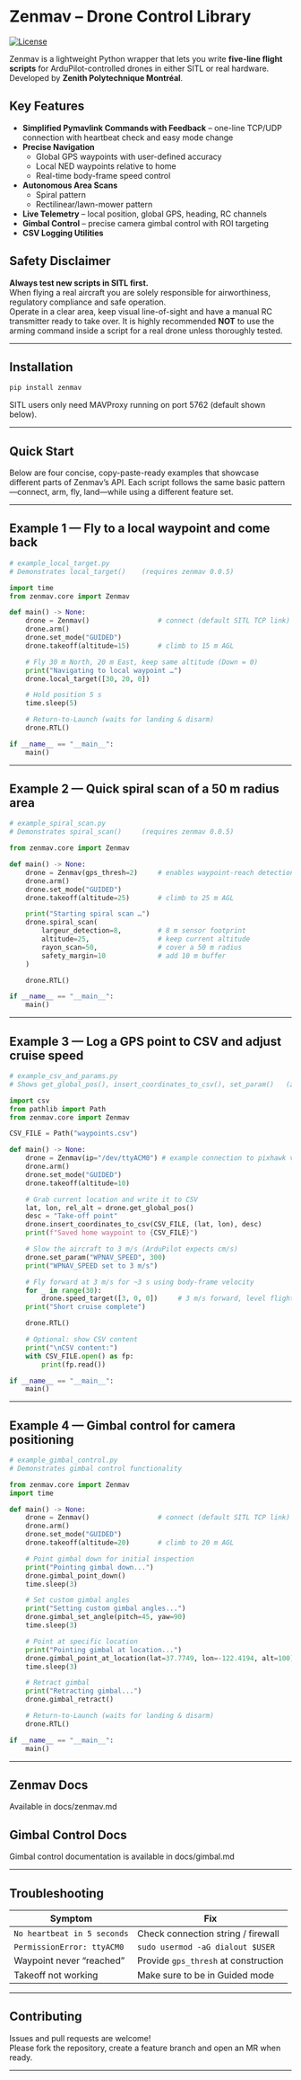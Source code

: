 # Zenmav – Drone Control Library

[![License](https://img.shields.io/badge/License-Apache_2.0-blue.svg)](https://opensource.org/licenses/Apache-2.0)

Zenmav is a lightweight Python wrapper that lets you write **five-line flight
scripts** for ArduPilot-controlled drones in either SITL or real hardware. 
Developed by **Zenith Polytechnique Montréal**.

## Key Features

- **Simplified Pymavlink Commands with Feedback** – one-line TCP/UDP connection with heartbeat check and easy mode change
- **Precise Navigation**
  - Global GPS waypoints with user-defined accuracy
  - Local NED waypoints relative to home
  - Real-time body-frame speed control
- **Autonomous Area Scans**
  - Spiral pattern
  - Rectilinear/lawn-mower pattern
- **Live Telemetry** – local position, global GPS, heading, RC channels
- **Gimbal Control** – precise camera gimbal control with ROI targeting
- **CSV Logging Utilities**

## Safety Disclaimer

**Always test new scripts in SITL first.**  
When flying a real aircraft you are solely responsible for airworthiness, regulatory compliance and safe operation.  
Operate in a clear area, keep visual line-of-sight and have a manual RC transmitter ready to take over. It is highly recommended **NOT** to use the arming command inside a script for a real drone unless thoroughly tested.

---

## Installation

```bash
pip install zenmav
```

SITL users only need MAVProxy running on port 5762 (default shown below).

---

## Quick Start

Below are four concise, copy-paste-ready examples that showcase different parts of Zenmav’s API.
Each script follows the same basic pattern—connect, arm, fly, land—while using a different feature set.

------------------------------------------------------------------------------------------------------------------------
Example 1 — Fly to a local waypoint and come back
------------------------------------------------------------------------------------------------------------------------

```python
# example_local_target.py
# Demonstrates local_target()    (requires zenmav 0.0.5)

import time
from zenmav.core import Zenmav

def main() -> None:
    drone = Zenmav()                 # connect (default SITL TCP link)
    drone.arm()
    drone.set_mode("GUIDED")
    drone.takeoff(altitude=15)       # climb to 15 m AGL

    # Fly 30 m North, 20 m East, keep same altitude (Down = 0)
    print("Navigating to local waypoint …")
    drone.local_target([30, 20, 0])

    # Hold position 5 s
    time.sleep(5)

    # Return-to-Launch (waits for landing & disarm)
    drone.RTL()

if __name__ == "__main__":
    main()
```

------------------------------------------------------------------------------------------------------------------------
Example 2 — Quick spiral scan of a 50 m radius area
------------------------------------------------------------------------------------------------------------------------

```python
# example_spiral_scan.py
# Demonstrates spiral_scan()     (requires zenmav 0.0.5)

from zenmav.core import Zenmav

def main() -> None:
    drone = Zenmav(gps_thresh=2)     # enables waypoint-reach detection in metres
    drone.arm()
    drone.set_mode("GUIDED")
    drone.takeoff(altitude=25)       # climb to 25 m AGL

    print("Starting spiral scan …")
    drone.spiral_scan(
        largeur_detection=8,         # 8 m sensor footprint
        altitude=25,                 # keep current altitude
        rayon_scan=50,               # cover a 50 m radius
        safety_margin=10             # add 10 m buffer
    )

    drone.RTL()

if __name__ == "__main__":
    main()
```

------------------------------------------------------------------------------------------------------------------------
Example 3 — Log a GPS point to CSV and adjust cruise speed
------------------------------------------------------------------------------------------------------------------------

```python
# example_csv_and_params.py
# Shows get_global_pos(), insert_coordinates_to_csv(), set_param()   (zenmav 0.0.5)

import csv
from pathlib import Path
from zenmav.core import Zenmav

CSV_FILE = Path("waypoints.csv")

def main() -> None:
    drone = Zenmav(ip="/dev/ttyACM0") # example connection to pixhawk via USB
    drone.arm()
    drone.set_mode("GUIDED")
    drone.takeoff(altitude=10)

    # Grab current location and write it to CSV
    lat, lon, rel_alt = drone.get_global_pos()
    desc = "Take-off point"
    drone.insert_coordinates_to_csv(CSV_FILE, (lat, lon), desc)
    print(f"Saved home waypoint to {CSV_FILE}")

    # Slow the aircraft to 3 m/s (ArduPilot expects cm/s)
    drone.set_param("WPNAV_SPEED", 300)
    print("WPNAV_SPEED set to 3 m/s")

    # Fly forward at 3 m/s for ~3 s using body-frame velocity
    for _ in range(30):
        drone.speed_target([3, 0, 0])     # 3 m/s forward, level flight
    print("Short cruise complete")

    drone.RTL()

    # Optional: show CSV content
    print("\nCSV content:")
    with CSV_FILE.open() as fp:
        print(fp.read())

if __name__ == "__main__":
    main()
```

------------------------------------------------------------------------------------------------------------------------
Example 4 — Gimbal control for camera positioning
------------------------------------------------------------------------------------------------------------------------

```python
# example_gimbal_control.py
# Demonstrates gimbal control functionality

from zenmav.core import Zenmav
import time

def main() -> None:
    drone = Zenmav()                 # connect (default SITL TCP link)
    drone.arm()
    drone.set_mode("GUIDED")
    drone.takeoff(altitude=20)       # climb to 20 m AGL

    # Point gimbal down for initial inspection
    print("Pointing gimbal down...")
    drone.gimbal_point_down()
    time.sleep(3)

    # Set custom gimbal angles
    print("Setting custom gimbal angles...")
    drone.gimbal_set_angle(pitch=45, yaw=90)
    time.sleep(3)

    # Point at specific location
    print("Pointing gimbal at location...")
    drone.gimbal_point_at_location(lat=37.7749, lon=-122.4194, alt=100)
    time.sleep(3)

    # Retract gimbal
    print("Retracting gimbal...")
    drone.gimbal_retract()

    # Return-to-Launch (waits for landing & disarm)
    drone.RTL()

if __name__ == "__main__":
    main()
```

---

## Zenmav Docs

Available in docs/zenmav.md

## Gimbal Control Docs

Gimbal control documentation is available in docs/gimbal.md

---

## Troubleshooting
| Symptom                             | Fix                                    |
|-------------------------------------|----------------------------------------|
| `No heartbeat in 5 seconds`         | Check connection string / firewall     |
| `PermissionError: ttyACM0`          | `sudo usermod -aG dialout $USER`       |
| Waypoint never “reached”            | Provide `gps_thresh` at construction   |
| Takeoff not working            | Make sure to be in Guided mode   |

---

## Contributing

Issues and pull requests are welcome!  
Please fork the repository, create a feature branch and open an MR when ready.

---